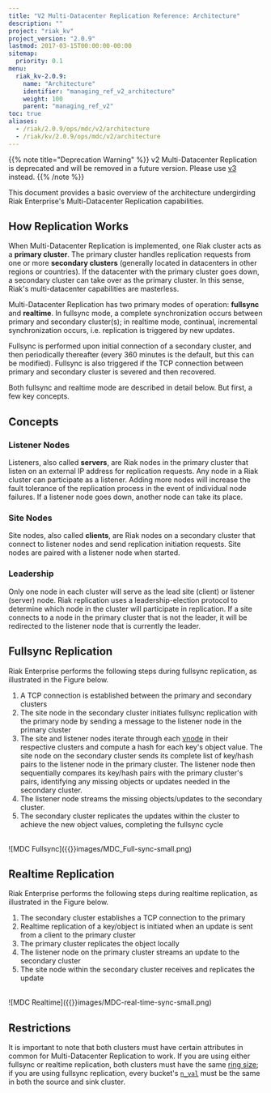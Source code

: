 ```yaml
---
title: "V2 Multi-Datacenter Replication Reference: Architecture"
description: ""
project: "riak_kv"
project_version: "2.0.9"
lastmod: 2017-03-15T00:00:00-00:00
sitemap:
  priority: 0.1
menu:
  riak_kv-2.0.9:
    name: "Architecture"
    identifier: "managing_ref_v2_architecture"
    weight: 100
    parent: "managing_ref_v2"
toc: true
aliases:
  - /riak/2.0.9/ops/mdc/v2/architecture
  - /riak/kv/2.0.9/ops/mdc/v2/architecture
---
```


{{% note title="Deprecation Warning" %}}
v2 Multi-Datacenter Replication is deprecated and will be removed in a future version. Please use [v3]({{<baseurl>}}riak/kv/2.0.9/using/reference/v3-multi-datacenter/architecture/) instead.
{{% /note %}}

This document provides a basic overview of the architecture undergirding
Riak Enterprise's Multi-Datacenter Replication capabilities.

## How Replication Works

When Multi-Datacenter Replication is implemented, one Riak cluster acts
as a **primary cluster**. The primary cluster handles replication
requests from one or more **secondary clusters** (generally located in
datacenters in other regions or countries). If the datacenter with the
primary cluster goes down, a secondary cluster can take over as the
primary cluster. In this sense, Riak's multi-datacenter capabilities are
masterless.

Multi-Datacenter Replication has two primary modes of operation:
**fullsync** and **realtime**. In fullsync mode, a complete
synchronization occurs between primary and secondary cluster(s); in
realtime mode, continual, incremental synchronization occurs, i.e.
replication is triggered by new updates.

Fullsync is performed upon initial connection of a secondary cluster,
and then periodically thereafter (every 360 minutes is the default, but
this can be modified). Fullsync is also triggered if the TCP connection
between primary and secondary cluster is severed and then recovered.

Both fullsync and realtime mode are described in detail below.
But first, a few key concepts.

## Concepts

### Listener Nodes

Listeners, also called **servers**, are Riak nodes in the primary
cluster that listen on an external IP address for replication requests.
Any node in a Riak cluster can participate as a listener. Adding more
nodes will increase the fault tolerance of the replication process in
the event of individual node failures. If a listener node goes down,
another node can take its place.

### Site Nodes

Site nodes, also called **clients**, are Riak nodes on a secondary
cluster that connect to listener nodes and send replication initiation
requests. Site nodes are paired with a listener node when started.

### Leadership

Only one node in each cluster will serve as the lead site (client) or
listener (server) node. Riak replication uses a leadership-election
protocol to determine which node in the cluster will participate in
replication. If a site connects to a node in the primary cluster that is
not the leader, it will be redirected to the listener node that is
currently the leader.

## Fullsync Replication

Riak Enterprise performs the following steps during fullsync
replication, as illustrated in the Figure below.

1. A TCP connection is established between the primary and secondary
   clusters
2. The site node in the secondary cluster initiates fullsync replication
   with the primary node by sending a message to the listener node in
   the primary cluster
3. The site and listener nodes iterate through each [vnode]({{<baseurl>}}riak/kv/2.0.9/learn/glossary/#vnode) in their respective clusters and compute a hash for
   each key's object value. The site node on the secondary cluster sends
   its complete list of key/hash pairs to the listener node in the
   primary cluster. The listener node then sequentially compares its
   key/hash pairs with the primary cluster's pairs, identifying any
   missing objects or updates needed in the secondary cluster.
4. The listener node streams the missing objects/updates to the
   secondary cluster.
5. The secondary cluster replicates the updates within the cluster to
   achieve the new object values, completing the fullsync cycle

<br>
![MDC Fullsync]({{<baseurl>}}images/MDC_Full-sync-small.png)
<br>

## Realtime Replication

Riak Enterprise performs the following steps during realtime
replication, as illustrated in the Figure below.

1. The secondary cluster establishes a TCP connection to the primary
2. Realtime replication of a key/object is initiated when an update is
   sent from a client to the primary cluster
3. The primary cluster replicates the object locally
4. The listener node on the primary cluster streams an update to the
   secondary cluster
5. The site node within the secondary cluster receives and replicates
   the update

<br>
![MDC Realtime]({{<baseurl>}}images/MDC-real-time-sync-small.png)
<br>

## Restrictions

It is important to note that both clusters must have certain attributes
in common for Multi-Datacenter Replication to work. If you are using
either fullsync or realtime replication, both clusters must have the
same [ring size]({{<baseurl>}}riak/kv/2.0.9/learn/concepts/clusters/#the-ring); if you are using fullsync
replication, every bucket's [`n_val`]({{<baseurl>}}riak/kv/2.0.9/developing/app-guide/replication-properties#n-value-and-replication) must be the same in both the
source and sink cluster.
